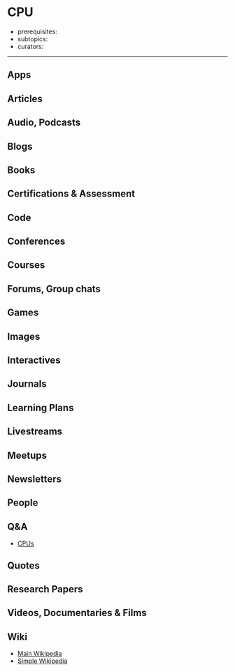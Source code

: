 # CPU

- prerequisites:
- subtopics:
- curators:

------

## Apps

## Articles

## Audio, Podcasts

## Blogs

## Books

## Certifications & Assessment

## Code

## Conferences

## Courses

## Forums, Group chats

## Games

## Images

## Interactives

## Journals

## Learning Plans

## Livestreams

## Meetups

## Newsletters

## People

## Q&A

- [CPUs](https://www.quora.com/topic/Central-Processing-Units-CPUs)

## Quotes

## Research Papers

## Videos, Documentaries & Films

## Wiki

- [Main Wikipedia](https://en.wikipedia.org/wiki/Central_processing_unit)
- [Simple Wikipedia](https://simple.wikipedia.org/wiki/Central_processing_unit)

